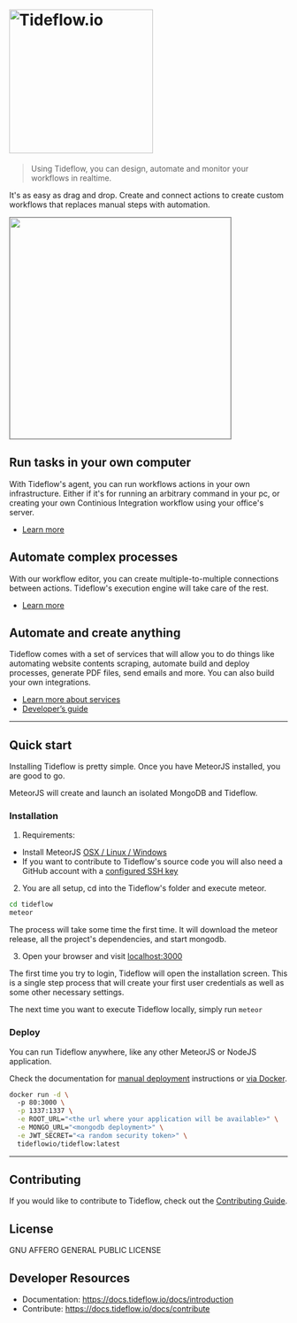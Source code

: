 # <a href='https://tideflow.io'><img src='https://raw.githubusercontent.com/tideflow-io/tideflow/b7d354c8d08d5934dcd2d351951eba29d84ed8dd/readme.jpg' width='260' alt='Tideflow.io'></a>

> Using Tideflow, you can design, automate and monitor your workflows in realtime.

It's as easy as drag and drop. Create and connect actions to create custom
workflows that replaces manual steps with automation.

<img src="https://raw.githubusercontent.com/tideflow-io/tideflow-website/master/website/static/img/D43dLHRXsAIwXDs.jpg" height="400" style="border:1px solid gray;">

## Run tasks in your own computer

With Tideflow's agent, you can run workflows actions in your own infrastructure.
Either if it's for running an arbitrary command in your pc, or creating your own
Continious Integration workflow using your office's server.

- [Learn more](https://docs.tideflow.io/docs/services-agent)

## Automate complex processes

With our workflow editor, you can create multiple-to-multiple connections
between actions. Tideflow's execution engine will take care of the rest.

- [Learn more](https://docs.tideflow.io/docs/workflows-introduction)

## Automate and create anything

Tideflow comes with a set of services that will allow you to do things like
automating website contents scraping, automate build and deploy processes,
generate PDF files, send emails and more. You can also build your own
integrations.

- [Learn more about services](https://docs.tideflow.io/docs/services-introduction)
- [Developer’s guide](https://docs.tideflow.io/docs/developers)

---

## Quick start

Installing Tideflow is pretty simple. Once you have MeteorJS installed, you are
good to go.

MeteorJS will create and launch an isolated MongoDB and Tideflow.

### Installation

1. Requirements:

- Install MeteorJS [OSX / Linux / Windows](https://www.meteor.com/install)
- If you want to contribute to Tideflow's source code you will also need a
GitHub account with a [configured SSH key](https://help.github.com/articles/adding-a-new-ssh-key-to-your-github-account/)

2. You are all setup, cd into the Tideflow's folder and execute meteor.

```sh
cd tideflow
meteor
```

The process will take some time the first time. It will download the meteor
release, all the project's dependencies, and start mongodb.

3. Open your browser and visit [localhost:3000](http://localhost:3000)

The first time you try to login, Tideflow will open the installation
screen. This is a single step process that will create your first user
credentials as well as some other necessary settings.

The next time you want to execute Tideflow locally, simply run `meteor`

### Deploy

You can run Tideflow anywhere, like any other MeteorJS or NodeJS application.

Check the documentation for [manual deployment](https://docs.tideflow.io/docs/sysadmin-deploying)
instructions or [via Docker](https://docs.tideflow.io/docs/sysadmin-deploying-docker).

```bash
docker run -d \ 
  -p 80:3000 \
  -p 1337:1337 \
  -e ROOT_URL="<the url where your application will be available>" \
  -e MONGO_URL="<mongodb deployment>" \
  -e JWT_SECRET="<a random security token>" \
  tideflowio/tideflow:latest
```

---

## Contributing

If you would like to contribute to Tideflow, check out the
[Contributing Guide](https://docs.tideflow.io/docs/contribute).

## License

GNU AFFERO GENERAL PUBLIC LICENSE

## Developer Resources

- Documentation: https://docs.tideflow.io/docs/introduction
- Contribute: https://docs.tideflow.io/docs/contribute
